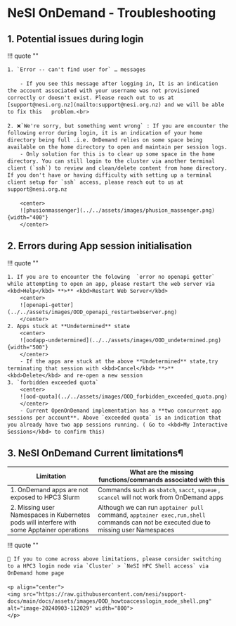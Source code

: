 # NeSI OnDemand - Troubleshooting 


## 1. Potential issues during login 

!!! quote ""

    1. `Error -- can't find user for` … messages

        - If you see this message after logging in, It is an indication the account associated with your username was not provisioned correctly or doesn't exist. Please reach out to us at [support@nesi.org.nz](mailto:support@nesi.org.nz) and we will be able to fix this   problem.<br>

    2. ❌`We're sorry, but something went wrong` : If you are encounter the following error during login, it is an indication of your home directory being full .i.e. OnDemand relies on some space being available on the home directory to open and maintain per session logs. 
        - Only solution for this is to clear up some space in the home directory. You can still login to the cluster via another terminal client (`ssh`) to review and clean/delete content from home directory. If you don't have or having difficulty with setting up a terminal client setup for `ssh` access, please reach out to us at support@nesi.org.nz

        <center>
        ![phusionmassenger](../../assets/images/phusion_massenger.png){width="400"}
        </center> 

## 2. Errors during App session initialisation 

!!! quote ""

    1. If you are to encounter the folowing  `error no openapi getter` while attempting to open an app, please restart the web server via <kbd>Help</kbd> **>** <kbd>Restart Web Server</kbd>
        <center>
        ![openapi-getter](../../assets/images/OOD_openapi_restartwebserver.png)
        </center>
    2. Apps stuck at **Undetermined** state
        <center>
        ![oodapp-undetermined](../../assets/images/OOD_undetermined.png){width="500"}
        </center>
        - If the apps are stuck at the above **Undetermined** state,try terminating that session with <kbd>Cancel</kbd> **>** <kbd>Delete</kbd> and re-open a new session
    3. `forbidden exceeded quota` 
        <center>
        ![ood-quota](../../assets/images/OOD_forbidden_exceeded_quota.png)
        </center>
        - Current OpenOnDemand implementation has a **two concurrent app sessions per account**. Above `exceeded quota` is an indication that you already have two app sessions running. ( Go to <kbd>My Interactive Sessions</kbd> to confirm this)


## 3. NeSI OnDemand Current limitations¶

| Limitation                                |  What are the missing functions/commands associated with this|
--------------------------------------------|--------------------------------------------------------------|
|1. OnDemand apps  are not exposed to HPC3 Slurm | Commands such as `sbatch`, `sacct`, `squeue` , `scancel` will not work from OnDemand apps|
|2. Missing user Namespaces in Kubernetes pods will interfere with some Apptainer operations| Although we can run `apptainer pull` command, `apptainer exec,run,shell` commands can not be executed due to missing user Namespaces|

!!! quote ""


    🙋 If you to come across above limitations, please consider switching to a HPC3 login node via `Cluster` > `NeSI HPC Shell access` via OnDemand home page

    <p align="center">
    <img src="https://raw.githubusercontent.com/nesi/support-docs/main/docs/assets/images/OOD_howtoaccesslogin_node_shell.png" alt="image-20240903-112029" width="800">
    </p>


